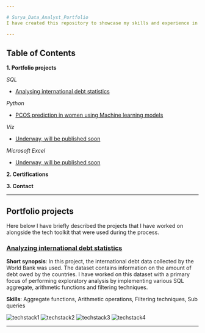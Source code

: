 ```yaml
---

# Surya_Data_Analyst_Portfolio
I have created this repository to showcase my skills and experience in the field of data analysis. Here, are a collection of projects &amp; analysis that demonstrate my ability to leverage different platforms to draw insights and make data driven decisions.

---
```



## Table of Contents
**1. Portfolio projects**
   
*SQL*
- [Analysing international debt statistics](https://github.com/SuryaNageshBabu/International-debt-analysis-using-SQL/blob/main/README.md)

*Python*
- [PCOS prediction in women using Machine learning models](https://github.com/SuryaNageshBabu/PCOS-prediction-in-women-using-ML-models/blob/main/README.md)

*Viz*
- [Underway, will be published soon](www.tobedecided.com)

*Microsoft Excel*
- [Underway, will be published soon](www.tobedecided.com)

**2. Certifications**

**3. Contact**


---
  
## **Portfolio projects**

Here below I have briefly described the projects that I have worked on alongside the tech toolkit that were used during the process.



### [Analyzing international debt statistics](https://github.com/SuryaNageshBabu/International-debt-analysis-using-SQL/blob/main/README.md)

**Short synopsis**: In this project, the international debt data collected by the World Bank was used. The dataset contains information on the amount of debt owed by the countries. I have worked on this dataset with a primary focus of performing exploratory analysis by implementing various SQL aggregate, arithmetic functions and filtering techniques.

**Skills**: Aggregate functions, Arithmetic operations, Filtering techniques, Sub queries

![techstack1](https://camo.githubusercontent.com/9edf0a1d750cedbb64e89a53a8ec40a14a46abd81765059ef1285114cda0a282/68747470733a2f2f696d672e736869656c64732e696f2f62616467652f506f737467726553514c2d3431363945312e7376673f7374796c653d666f722d7468652d6261646765266c6f676f3d506f737467726553514c266c6f676f436f6c6f723d7768697465)  ![techstack2](https://camo.githubusercontent.com/410d86e43f847d3f6e3027fa6f0c2fb7641d893fa601d863a943eac968c41890/68747470733a2f2f696d672e736869656c64732e696f2f62616467652f6769746875622d2532333132313031312e7376673f7374796c653d666f722d7468652d6261646765266c6f676f3d676974687562266c6f676f436f6c6f723d7768697465) 
![techstack3](https://camo.githubusercontent.com/998382ebc9a32162128b00b597ea488192df024fd015e5edec001fe29fcb93a6/68747470733a2f2f696d672e736869656c64732e696f2f62616467652f56697375616c25323053747564696f253230436f64652d3030373864372e7376673f7374796c653d666f722d7468652d6261646765266c6f676f3d76697375616c2d73747564696f2d636f6465266c6f676f436f6c6f723d7768697465) 
![techstack4](https://camo.githubusercontent.com/b0dd0c2b3bbe007ae4eef1f59c17c24ce53a334ad46bfdb80b5c841eaeccdde3/68747470733a2f2f696d672e736869656c64732e696f2f62616467652f6d61726b646f776e2d2532333030303030302e7376673f7374796c653d666f722d7468652d6261646765266c6f676f3d6d61726b646f776e266c6f676f436f6c6f723d7768697465)

---


  
